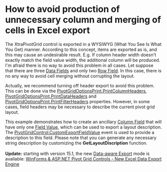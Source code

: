 # How to avoid production of unnecessary column and merging of cells in Excel export


<p>The XtraPivotGrid control is exported in a WYSIWYG (What You See Is What You Get) manner. According to this concept, items are exported as is, and this may cause an undesirable result. E.g. If column header width doesn't exactly match the field value width, the additional column will be produced. I'm afraid there is no way to avoid this problem in all cases. Let suppose that there are three <a href="http://documentation.devexpress.com/#WindowsForms/CustomDocument1711">Data Fields</a> and only two <a href="http://documentation.devexpress.com/#WindowsForms/CustomDocument1709">Row Field</a>. In this case, there is no any way to avoid cell merging without corrupting the layout.</p>
<p>Actually, we recommend turning off header export to avoid this problem. This can be done via the <a href="http://documentation.devexpress.com/#WindowsForms/DevExpressXtraPivotGridDataPivotGridOptionsPrint_PrintColumnHeaderstopic">PivotGridOptionsPrint.PrintColumnHeaders</a>, <a href="http://documentation.devexpress.com/#WindowsForms/DevExpressXtraPivotGridDataPivotGridOptionsPrint_PrintDataHeaderstopic">PivotGridOptionsPrint.PrintDataHeaders</a> and <a href="http://documentation.devexpress.com/#WindowsForms/DevExpressXtraPivotGridDataPivotGridOptionsPrint_PrintFilterHeaderstopic">PivotGridOptionsPrint.PrintFilterHeaders</a> properties. However, in some cases, field headers may be necessary to describe the current pivot grid layout.</p>
<p>This example demonstrates how to create an ancillary <a href="http://documentation.devexpress.com/#WindowsForms/CustomDocument1710">Column Field</a> that will have only one <a href="http://documentation.devexpress.com/#WindowsForms/CustomDocument1694">Field Value</a>, which can be used to export a layout description. The <a href="http://documentation.devexpress.com/#WindowsForms/DevExpressXtraPivotGridPivotGridControl_CustomExportFieldValuetopic">PivotGridControl.CustomExportFieldValue</a> event is used to provide a description to this field. Please note that you can generate any necessary string description by customizing the <strong>GetLayoutDiscription</strong> function.<br /><br /><strong>Update:</strong> starting with version 15.1, the new <a href="https://documentation.devexpress.com/#WindowsForms/CustomDocument1800">Data-aware Export</a> mode is available: <a href="https://community.devexpress.com/blogs/thinking/archive/2015/05/27/winforms-amp-asp-net-pivot-grid-controls-new-excel-data-export-engine.aspx">WinForms &amp; ASP.NET Pivot Grid Controls - New Excel Data Export Engine</a></p>

<br/>


